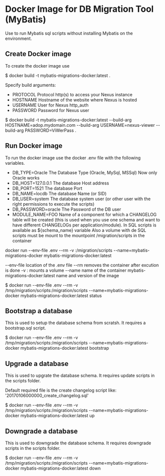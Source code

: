 # Docker Image for DB Migration Tool (MyBatis)

Use to run Mybatis sql scripts without installing Mybatis on the environment.


## Create Docker image
To create the docker image use

$ docker build -t mybatis-migrations-docker:latest .

Specify build arguments:
- PROTOCOL Protocol http(s) to access your Nexus instance
- HOSTNAME Hostname of the website where Nexus is hosted
- USERNAME User for Nexus http_auth
- PASSWORD Password for Nexus user

$ docker build -t mybatis-migrations-docker:latest --build-arg HOSTNAME=adop.mydomain.com --build-arg USERNAME=nexus-viewer --build-arg PASSWORD=ViWerPass . 

## Run Docker image
To run the docker image use the docker .env file with the following variables.
- DB_TYPE=Oracle The Database Type (Oracle, MySql, MSSql) Now only Oracle works
- DB_HOST=127.0.0.1 The database Host address
- DB_PORT=1521 The database Port
- DB_NAME=locdb The database Name (or SID)
- DB_USER=system The database system user (or other user with the right permissions to execute the scripts)
- DB_PASSWORD=oracle The Password of the DB user
- MODULE_NAME=FOO Name of a component for which a CHANGELOG table will be created (this is used when you use one schema and want to have different CHANGELOGs per application/module). In SQL scripts is available as ${schema_name} variable
Also a volume with de SQL scripts must be mount to the mountpoint /migration/scripts in the container

docker run --env-file .env --rm -v <local folder>:/migration/scripts --name=mybatis-migrations-docker mybatis-migrations-docker:latest <myBatis cmd>

--env-file location of the .env file
--rm removes the container after excution is done
-v <local folder>:<container folder> mounts a volume
--name name of the container
mybatis-migrations-docker:latest name and version of the image


$ docker run --env-file .env --rm -v /tmp/migration/scripts:/migration/scripts --name=mybatis-migrations-docker mybatis-migrations-docker:latest status


## Bootstrap a database
This is used to setup the database schema from scratsh.
It requires a bootstrap.sql script.

$ docker run --env-file .env --rm -v /tmp/migration/scripts:/migration/scripts --name=mybatis-migrations-docker mybatis-migrations-docker:latest bootstrap


## Upgrade a database
This is used to upgrate the database schema.
It requires update scripts in the scripts folder.

Default required file is the create changelog script like: '20170106000000_create_changelog.sql'

$ docker run --env-file .env --rm -v /tmp/migration/scripts:/migration/scripts --name=mybatis-migrations-docker mybatis-migrations-docker:latest up


## Downgrade a database
This is used to downgrade the database schema.
It requires downgrade scripts in the scripts folder.

$ docker run --env-file .env --rm -v /tmp/migration/scripts:/migration/scripts --name=mybatis-migrations-docker mybatis-migrations-docker:latest down
